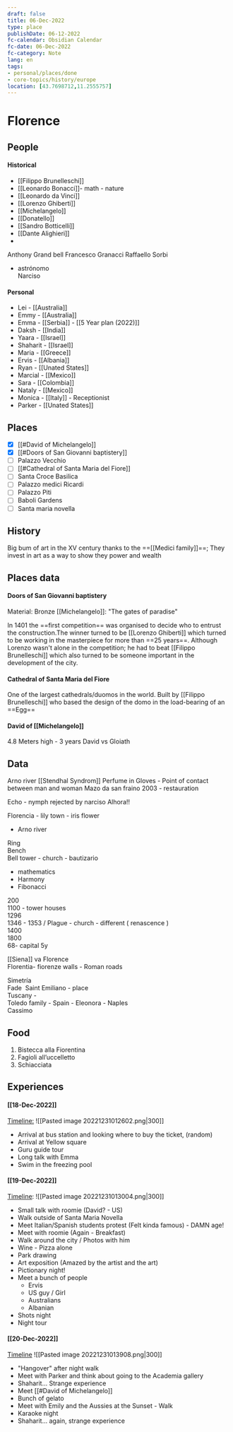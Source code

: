 ```yaml
---
draft: false
title: 06-Dec-2022
type: place
publishDate: 06-12-2022
fc-calendar: Obsidian Calendar
fc-date: 06-Dec-2022
fc-category: Note
lang: en
tags:
- personal/places/done
- core-topics/history/europe
location: [43.7698712,11.2555757]
---
```



# Florence
 



## People
#### Historical
- [[Filippo Brunelleschi]]
- [[Leonardo Bonacci]]- math - nature  
- [[Leonardo da Vinci]]
- [[Lorenzo Ghiberti]]
- [[Michelangelo]]
- [[Donatello]]
- [[Sandro Botticelli]]
- [[Dante Alighieri]]
- 
Anthony Grand bell
Francesco Granacci 
Raffaello Sorbi

- astrónomo  
 Narciso 

#### Personal
- Lei - [[Australia]]
- Emmy - [[Australia]]
- Emma - [[Serbia]] - [[5 Year plan (2022)]]
- Daksh - [[India]]
- Yaara - [[Israel]]
- Shaharit  - [[Israel]]
- Maria - [[Greece]]
- Ervis - [[Albania]] 
- Ryan - [[Unated States]] 
- Marcial - [[Mexico]]
- Sara - [[Colombia]]
- Nataly - [[Mexico]]
- Monica - [[Italy]] - Receptionist
- Parker - [[Unated States]]

## Places
- [x] [[#David of Michelangelo]]
- [x] [[#Doors of San Giovanni baptistery]]
- [ ] Palazzo Vecchio 
- [ ] [[#Cathedral of Santa Maria del Fiore]]
- [ ] Santa Croce Basilica
- [ ] Palazzo medici Ricardi
- [ ] Palazzo Piti
- [ ] Baboli Gardens
- [ ] Santa maria novella

## History
Big bum of art in the XV century thanks to the  ==[[Medici family]]==; They invest in art as a way to show they power and wealth

## Places data
#### Doors of San Giovanni baptistery 
Material: Bronze 
[[Michelangelo]]: "The gates of paradise"

In 1401 the ==first competition== was organised to decide who to entrust the construction.The winner turned to be [[Lorenzo Ghiberti]] which turned to be working in the masterpiece for more than ==25 years==. 
Although Lorenzo wasn't alone in the competition; he had to beat [[Filippo Brunelleschi]] which also turned to be someone important in the development of the city.

#### Cathedral of Santa Maria del Fiore
One of the largest cathedrals/duomos in the world. Built by [[Filippo Brunelleschi]] who based the design of the domo in  the load-bearing of an ==Egg== 

####   David of [[Michelangelo]]
4.8 Meters high - 3 years
David vs Gloiath  

## Data

Arno river
[[Stendhal Syndrom]]
Perfume in Gloves - Point of contact between man and woman
Mazo da san fraino 
2003 - restauration 

Echo - nymph rejected by narciso 
Alhora!!
 
Florencia - lily town - iris flower 
- Arno river 

Ring  
Bench  
Bell tower - church - bautizario 

-   mathematics 
-   Harmony 
-   Fibonacci 

200  
1100 - tower houses  
1296  
1346 - 1353 / Plague - church - different ( renascence )  
1400  
1800  
68- capital 5y

[[Siena]] va Florence  
Florentia- fiorenze walls - Roman roads 

Simetría  
Fade 
Saint Emiliano - place  
Tuscany -  
Toledo family - Spain - Eleonora - Naples  
Cassimo 

## Food
1.  Bistecca alla Fiorentina
2. Fagioli all’uccelletto
3. Schiacciata



## Experiences

#### [[18-Dec-2022]]
[Timeline:](https://timeline.google.com/maps/timeline?pli=1&rapt=AEjHL4MZS_SZkSGK4sxU3b7t2HAgezoRtiN_H8cYvjmKlZJa5UG_D1HzzF9uDUO3Ac-5cY8E_22Lr7uJjaqoV2FRrpZTErRsdQ&pb=!1m2!1m1!1s2022-12-18)
![[Pasted image 20221231012602.png|300]]
- Arrival at bus station and looking where to buy the ticket, (random)
- Arrival at Yellow square
- Guru guide tour
- Long talk with Emma
- Swim in the freezing pool

#### [[19-Dec-2022]]
[Timeline](https://timeline.google.com/maps/timeline?pli=1&rapt=AEjHL4MZS_SZkSGK4sxU3b7t2HAgezoRtiN_H8cYvjmKlZJa5UG_D1HzzF9uDUO3Ac-5cY8E_22Lr7uJjaqoV2FRrpZTErRsdQ&pb=!1m2!1m1!1s2022-12-19):
![[Pasted image 20221231013004.png|300]]
- Small talk with roomie (David?  - US)
- Walk outside of Santa Maria Novella
- Meet Italian/Spanish students protest (Felt kinda famous) - DAMN age!
- Meet with roomie (Again - Breakfast)
- Walk around the city / Photos with him
- Wine - Pizza alone
- Park drawing
- Art exposition (Amazed by the artist and the art)
- Pictionary night!
- Meet a bunch of people
	- Ervis
	- US guy / Girl 
	- Australians
	- Albanian
- Shots night
- Night tour


#### [[20-Dec-2022]]
[Timeline](https://timeline.google.com/maps/timeline?pli=1&rapt=AEjHL4MZS_SZkSGK4sxU3b7t2HAgezoRtiN_H8cYvjmKlZJa5UG_D1HzzF9uDUO3Ac-5cY8E_22Lr7uJjaqoV2FRrpZTErRsdQ&pb=!1m2!1m1!1s2022-12-20)
![[Pasted image 20221231013908.png|300]]
- "Hangover" after night walk
- Meet with Parker and think about going to the Academia gallery
- Shaharit... Strange experience 
- Meet [[#David of Michelangelo]]
- Bunch of gelato
- Meet with Emily and the Aussies at the Sunset - Walk
- Karaoke night
- Shaharit... again, strange experience